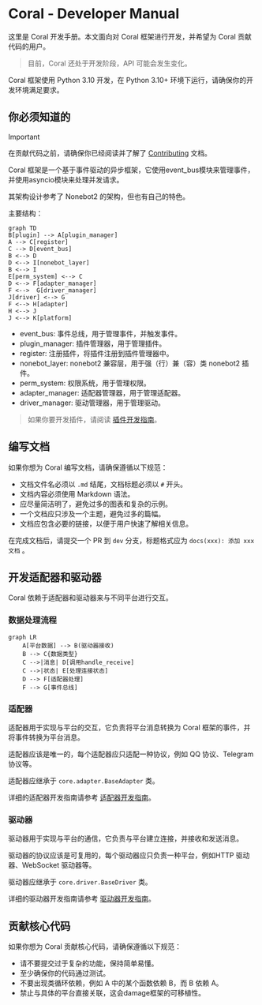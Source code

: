 # Coral - Developer Manual

这里是 Coral 开发手册。本文面向对 Coral 框架进行开发，并希望为 Coral 贡献代码的用户。

> 目前，Coral 还处于开发阶段，API 可能会发生变化。

Coral 框架使用 Python 3.10 开发，在 Python 3.10+ 环境下运行，请确保你的开发环境满足要求。

## 你必须知道的

> [!important]
> 在贡献代码之前，请确保你已经阅读并了解了 [Contributing](docs/CONTRIBUTING.md) 文档。

Coral 框架是一个基于事件驱动的异步框架，它使用event_bus模块来管理事件，并使用asyncio模块来处理并发请求。

其架构设计参考了 Nonebot2 的架构，但也有自己的特色。

主要结构：

```mermaid
graph TD
B[plugin] --> A[plugin_manager]
A --> C[register]
C --> D[event_bus]
B <--> D
D <--> I[nonebot_layer]
B <--> I
E[perm_system] <--> C
D <--> F[adapter_manager]
F <-->  G[driver_manager]
J[driver] <--> G
F <--> H[adapter]
H <--> J
J <--> K[platform]
```

- event_bus: 事件总线，用于管理事件，并触发事件。
- plugin_manager: 插件管理器，用于管理插件。
- register: 注册插件，将插件注册到插件管理器中。
- nonebot_layer:  nonebot2 兼容层，用于强（行）兼（容）类 nonebot2 插件。
- perm_system: 权限系统，用于管理权限。
- adapter_manager: 适配器管理器，用于管理适配器。
- driver_manager: 驱动管理器，用于管理驱动。

> 如果你要开发插件，请阅读 [插件开发指南](PluginDev.md)。

## 编写文档

如果你想为 Coral 编写文档，请确保遵循以下规范：

- 文档文件名必须以 `.md` 结尾，文档标题必须以 `#` 开头。
- 文档内容必须使用 Markdown 语法。
- 应尽量简洁明了，避免过多的图表和复杂的示例。
- 一个文档应只涉及一个主题，避免过多的篇幅。
- 文档应包含必要的链接，以便于用户快速了解相关信息。

在完成文档后，请提交一个 PR 到 `dev` 分支，标题格式应为 `docs(xxx): 添加 xxx 文档` 。

## 开发适配器和驱动器

Coral 依赖于适配器和驱动器来与不同平台进行交互。

### 数据处理流程

```mermaid
graph LR
    A[平台数据] --> B(驱动器接收)
    B --> C{数据类型}
    C -->|消息| D[调用handle_receive]
    C -->|状态| E[处理连接状态]
    D --> F[适配器处理]
    F --> G[事件总线]
```

### 适配器

适配器用于实现与平台的交互，它负责将平台消息转换为 Coral 框架的事件，并将事件转换为平台消息。

适配器应该是唯一的，每个适配器应只适配一种协议，例如 QQ 协议、Telegram 协议等。

适配器应继承于 `core.adapter.BaseAdapter` 类。

详细的适配器开发指南请参考 [适配器开发指南](DevManual/AdapterDev.md)。

### 驱动器

驱动器用于实现与平台的通信，它负责与平台建立连接，并接收和发送消息。

驱动器的协议应该是可复用的，每个驱动器应只负责一种平台，例如HTTP 驱动器、WebSocket 驱动器等。

驱动器应继承于 `core.driver.BaseDriver` 类。

详细的驱动器开发指南请参考 [驱动器开发指南](DevManual/DriverDev.md)。

## 贡献核心代码

如果你想为 Coral 贡献核心代码，请确保遵循以下规范：

- 请不要提交过于复杂的功能，保持简单易懂。
- 至少确保你的代码通过测试。
- 不要出现类循环依赖，例如 A 中的某个函数依赖 B，而 B 依赖 A。
- 禁止与具体的平台直接关联，这会damage框架的可移植性。
